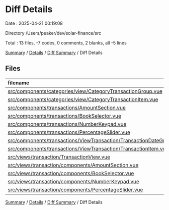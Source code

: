 # Diff Details

Date : 2025-04-21 00:19:08

Directory /Users/peaker/dev/solar-finance/src

Total : 13 files,  -7 codes, 0 comments, 2 blanks, all -5 lines

[Summary](results.md) / [Details](details.md) / [Diff Summary](diff.md) / Diff Details

## Files
| filename | language | code | comment | blank | total |
| :--- | :--- | ---: | ---: | ---: | ---: |
| [src/components/categories/view/CategoryTransactionGroup.vue](/src/components/categories/view/CategoryTransactionGroup.vue) | Vue | 38 | 1 | 5 | 44 |
| [src/components/categories/view/CategoryTransactionItem.vue](/src/components/categories/view/CategoryTransactionItem.vue) | Vue | 90 | 1 | 10 | 101 |
| [src/components/transactions/AmountSection.vue](/src/components/transactions/AmountSection.vue) | Vue | -190 | -5 | -24 | -219 |
| [src/components/transactions/BookSelector.vue](/src/components/transactions/BookSelector.vue) | Vue | -135 | -1 | -19 | -155 |
| [src/components/transactions/NumberKeypad.vue](/src/components/transactions/NumberKeypad.vue) | Vue | -147 | -1 | -17 | -165 |
| [src/components/transactions/PercentageSlider.vue](/src/components/transactions/PercentageSlider.vue) | Vue | -57 | -3 | -8 | -68 |
| [src/components/transactions/ViewTransaction/TransactionDateGroup.vue](/src/components/transactions/ViewTransaction/TransactionDateGroup.vue) | Vue | -46 | -1 | -7 | -54 |
| [src/components/transactions/ViewTransaction/TransactionItem.vue](/src/components/transactions/ViewTransaction/TransactionItem.vue) | Vue | -88 | -1 | -6 | -95 |
| [src/views/transaction/TransactionView.vue](/src/views/transaction/TransactionView.vue) | Vue | -1 | 0 | 0 | -1 |
| [src/views/transaction/components/AmountSection.vue](/src/views/transaction/components/AmountSection.vue) | Vue | 190 | 5 | 24 | 219 |
| [src/views/transaction/components/BookSelector.vue](/src/views/transaction/components/BookSelector.vue) | Vue | 135 | 1 | 19 | 155 |
| [src/views/transaction/components/NumberKeypad.vue](/src/views/transaction/components/NumberKeypad.vue) | Vue | 147 | 1 | 17 | 165 |
| [src/views/transaction/components/PercentageSlider.vue](/src/views/transaction/components/PercentageSlider.vue) | Vue | 57 | 3 | 8 | 68 |

[Summary](results.md) / [Details](details.md) / [Diff Summary](diff.md) / Diff Details